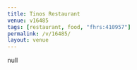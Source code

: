 ```yaml
---
title: Tinos Restaurant
venue: v16485
tags: [restaurant, food, "fhrs:410957"]
permalink: /v/16485/
layout: venue
---
```

null